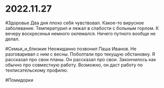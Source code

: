 # 2022.11.27

#Здоровье 
Два дня плохо себя чувствовал. Какое-то вирусное заболевание. Температурил и лежал в слабости с больным горлом.
К вечеру воскресенья немного оклемался. Ничего путного вообще не делал.

#Семья_и_близкие 
Неожиданно позвонил Паша Иванов. Не разговаривал с ним с весны. Поболтали про текущую обстановку. Я рассказал про свои планы. Он рассказал про свои. Закончилось как обычно про совместную работу. Возможно, он даст работу по техписательскому профилю.

#Помидорки